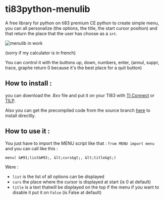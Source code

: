 # ti83python-menulib
A free library for python on ti83 premium CE python to create simple menu, you can all personalize (the options, the title, the start cursor position) and that return the place that the user has choose as a `int`.

![menulib in work](https://i.postimg.cc/CzhNjyrD/Webp-net-gifmaker.gif)

(sorry if my calculator is in french)

You can control it with the buttons up, down, numbers, enter, (annul, suppr, trace, graphe return 0 because it's the best place for a quit button)

## How to install :
you can download the .8xv file and put it on your TI83 with [TI Connect](https://education.ti.com/en/products/computer-software/ti-connect-ce-sw) or [TILP](https://www.ticalc.org/archives/files/fileinfo/374/37481.html).

Also you can get the precompiled code from the source branch [here](https://github.com/Guillaume-favier/ti83python-menulib/tree/main) to install directlly.

## How to use it :
You just have to import the MENU script like that : `from MENU import menu` and you can call like this :

    menu( &#91;list&#93;, &lt;curs&gt;, &lt;title&gt;)
    
Were :
* `list` is the list of all options can be displayed
* `curs` the place where the cursor is displayed at start (is 0 at default)
* `title` is a text thatwill be displayed on the top if the menu if you want to disable it put it on `False` (is False at default)
